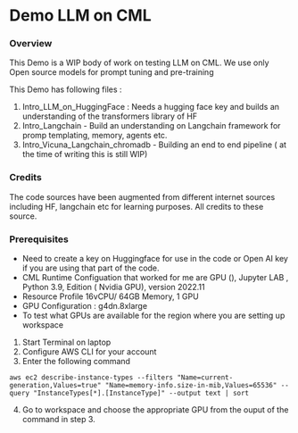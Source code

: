 # Demo LLM on CML

### Overview

This Demo is a WIP body of work on testing LLM on CML. We use only Open source models for prompt tuning and pre-training 

This Demo has following files : 
1. Intro_LLM_on_HuggingFace : Needs a hugging face key and builds an understanding of the transformers library of HF
2. Intro_Langchain - Build an understanding on Langchain framework for promp templating, memory, agents etc.
3. Intro_Vicuna_Langchain_chromadb  - Building an end to end pipeline ( at the time of writing this is still WIP)


### Credits 
The code sources have been augmented  from different internet sources including HF, langchain etc for learning purposes. All credits to these source. 

### Prerequisites

- Need to create a key on Huggingface for use in the code or Open AI key if you are using that part of the code. 
- CML Runtime Configuation that worked for me are GPU (), Jupyter LAB , Python 3.9, Edition ( Nvidia GPU), version 2022.11
- Resource Profile 16vCPU/ 64GB Memory, 1 GPU
- GPU Configuration : g4dn.8xlarge
- To test what GPUs are available for the region where you are setting up workspace
1. Start Terminal on laptop
2. Configure AWS CLI for your account
3. Enter the following command
```
aws ec2 describe-instance-types --filters "Name=current-generation,Values=true" "Name=memory-info.size-in-mib,Values=65536" --query "InstanceTypes[*].[InstanceType]" --output text | sort
```
4. Go to workspace and choose the appropriate GPU from the ouput of the command in step 3.